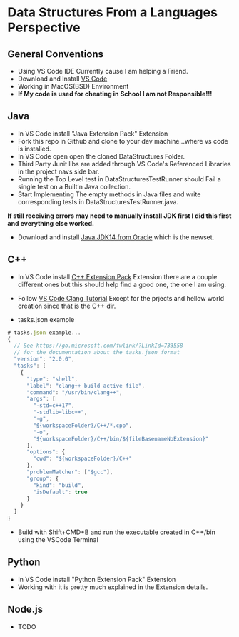 # Data Structures From a Languages Perspective

## General Conventions
 - Using VS Code IDE Currently cause I am helping a Friend.
 - Download and Install [VS Code](https://code.visualstudio.com/)
 - Working in MacOS(BSD) Environment
 - **If My code is used for cheating in School I am not Responsible!!!**

## Java
 - In VS Code install "Java Extension Pack" Extension
 - Fork this repo in Github and clone to your dev machine...where vs code is installed.
 - In VS Code open open the cloned DataStructures Folder.
 - Third Party Junit libs are added through VS Code's Referenced Libraries in the project navs side bar.
 - Running the Top Level test in DataStructuresTestRunner should Fail a single test on a Builtin Java collection.
 - Start Implementing The empty methods in Java files and write corresponding tests in DataStructuresTestRunner.java.

**If still receiving errors may need to manually install JDK first I did this first and everything else worked.**
 - Download and install [Java JDK14 from Oracle](https://www.oracle.com/java/technologies/javase-jdk14-downloads.html) which is the newset.

## C++
 - In VS Code install [C++ Extension Pack](https://marketplace.visualstudio.com/items?itemName=ms-vscode.cpptools) Extension
   there are a couple different ones but this should help find a good one, the one I am using.
 -  Follow [VS Code Clang Tutorial](https://code.visualstudio.com/docs/cpp/config-clang-mac)
    Except for the prjects and hellow world creation since that is the C++ dir.

 - tasks.json example
```javascript
# tasks.json example...
{
  // See https://go.microsoft.com/fwlink/?LinkId=733558
  // for the documentation about the tasks.json format
  "version": "2.0.0",
  "tasks": [
    {
      "type": "shell",
      "label": "clang++ build active file",
      "command": "/usr/bin/clang++",
      "args": [
        "-std=c++17",
        "-stdlib=libc++",
        "-g",
        "${workspaceFolder}/C++/*.cpp",
        "-o",
        "${workspaceFolder}/C++/bin/${fileBasenameNoExtension}"
      ],
      "options": {
        "cwd": "${workspaceFolder}/C++"
      },
      "problemMatcher": ["$gcc"],
      "group": {
        "kind": "build",
        "isDefault": true
      }
    }
  ]
}
```

- Build with Shift+CMD+B and run the executable created in C++/bin using the VSCode Terminal


## Python
 - In VS Code install "Python Extension Pack" Extension
 - Working with it is pretty much explained in the Extension details.


## Node.js
 - TODO
